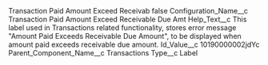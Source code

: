 <?xml version="1.0" encoding="UTF-8"?>
<CustomMetadata xmlns="http://soap.sforce.com/2006/04/metadata" xmlns:xsi="http://www.w3.org/2001/XMLSchema-instance" xmlns:xsd="http://www.w3.org/2001/XMLSchema">
    <label>Transaction Paid Amount Exceed Receivab</label>
    <protected>false</protected>
    <values>
        <field>Configuration_Name__c</field>
        <value xsi:type="xsd:string">Transaction Paid Amount Exceed Receivable Due Amt</value>
    </values>
    <values>
        <field>Help_Text__c</field>
        <value xsi:type="xsd:string">This label used in Transactions related functionality, stores error message &quot;Amount Paid Exceeds Receivable Due Amount&quot;, to be displayed when amount paid exceeds receivable due amount.</value>
    </values>
    <values>
        <field>Id_Value__c</field>
        <value xsi:type="xsd:string">10190000002jdYc</value>
    </values>
    <values>
        <field>Parent_Component_Name__c</field>
        <value xsi:type="xsd:string">Transactions</value>
    </values>
    <values>
        <field>Type__c</field>
        <value xsi:type="xsd:string">Label</value>
    </values>
</CustomMetadata>
